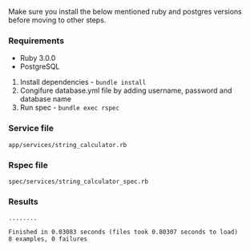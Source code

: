 Make sure you install the below mentioned ruby and postgres versions before moving to other steps.

### Requirements

* Ruby 3.0.0
* PostgreSQL

1. Install dependencies - `bundle install`
2. Congifure database.yml file by adding username, password and database name
3. Run spec - `bundle exec rspec`


### Service file 

`app/services/string_calculator.rb`


### Rspec file 

`spec/services/string_calculator_spec.rb`


### Results
```
........

Finished in 0.03083 seconds (files took 0.80307 seconds to load)
8 examples, 0 failures
```